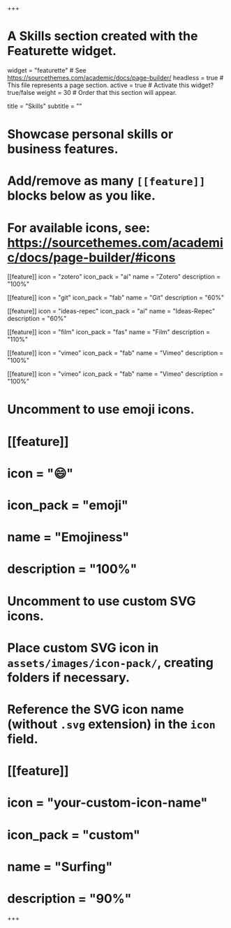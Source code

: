 +++
# A Skills section created with the Featurette widget.
widget = "featurette"  # See https://sourcethemes.com/academic/docs/page-builder/
headless = true  # This file represents a page section.
active = true  # Activate this widget? true/false
weight = 30  # Order that this section will appear.

title = "Skills"
subtitle = ""

# Showcase personal skills or business features.
# 
# Add/remove as many `[[feature]]` blocks below as you like.
# 
# For available icons, see: https://sourcethemes.com/academic/docs/page-builder/#icons

[[feature]]
  icon = "zotero"
  icon_pack = "ai"
  name = "Zotero"
  description = "100%"
  
[[feature]]
  icon = "git"
  icon_pack = "fab"
  name = "Git"
  description = "60%"  
  
[[feature]]
  icon = "ideas-repec"
  icon_pack = "ai"
  name = "Ideas-Repec"
  description = "60%"
  
[[feature]]
  icon = "film"
  icon_pack = "fas"
  name = "Film"
  description = "110%"

[[feature]]
  icon = "vimeo"
  icon_pack = "fab"
  name = "Vimeo"
  description = "100%"

[[feature]]
  icon = "vimeo"
  icon_pack = "fab"
  name = "Vimeo"
  description = "100%"



# Uncomment to use emoji icons.
# [[feature]]
#  icon = ":smile:"
#  icon_pack = "emoji"
#  name = "Emojiness"
#  description = "100%"  

# Uncomment to use custom SVG icons.
# Place custom SVG icon in `assets/images/icon-pack/`, creating folders if necessary.
# Reference the SVG icon name (without `.svg` extension) in the `icon` field.
# [[feature]]
#  icon = "your-custom-icon-name"
#  icon_pack = "custom"
#  name = "Surfing"
#  description = "90%"

+++
